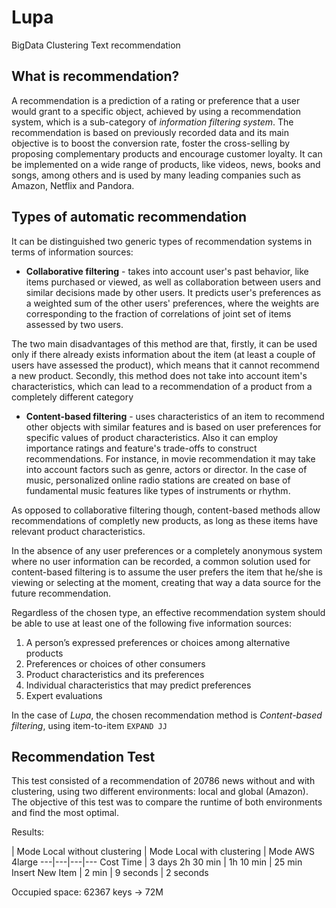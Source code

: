 Lupa
====

BigData Clustering Text recommendation

What is recommendation?
-----------------------
A recommendation is a prediction of a rating or preference that a user would grant to a specific object, achieved by using a recommendation system, which is a sub-category of *information filtering system*. The recommendation is based on previously recorded data and its main objective is to boost the conversion rate, foster the cross-selling by proposing complementary products and encourage customer loyalty. It can be implemented on a wide range of products, like videos, news, books and songs, among others and is used by many leading companies such as Amazon, Netflix and Pandora.


Types of automatic recommendation
---------------------------------
It can be distinguished two generic types of recommendation systems in terms of information sources:

* **Collaborative filtering** - takes into account user's past behavior, like items purchased or viewed, as well as collaboration between users and similar decisions made by other users. It predicts user's preferences as a weighted sum of the other users' preferences, where the weights are corresponding to the fraction of correlations of joint set of items assessed by two users.

 The two main disadvantages of this method are that, firstly, it can be used only if there already exists information about the item (at least a couple of users have assessed the product), which means that it cannot recommend a new product. Secondly, this method does not take into account item's characteristics, which can lead to a recommendation of a product from a completely different category


* **Content-based filtering** - uses characteristics of an item to recommend other objects with similar features and is based on user preferences for specific values of product characteristics. Also it can employ importance ratings and feature's trade-offs to construct recommendations. For instance, in movie recommendation it may take into account factors such as genre, actors or director. In the case of music, personalized online radio stations are created on base of fundamental music features like types of instruments or rhythm.

 As opposed to collaborative filtering though, content-based methods allow recommendations of completly new products, as long as these items have relevant product characteristics.

 In the absence of any user preferences or a completely anonymous system where no user information can be recorded, a common solution used for content-based filtering is to assume the user prefers the item that he/she is viewing or selecting at the moment, creating that way a data source for the future recommendation.



Regardless of the chosen type, an effective recommendation system should be able to use at least one of the following five information sources:

1. A person’s expressed preferences or choices among alternative products
2. Preferences  or choices of other consumers
3. Product characteristics and its preferences
4. Individual characteristics that may predict preferences
5. Expert evaluations

In the case of _Lupa_, the chosen recommendation method is *Content-based filtering*, using item-to-item `EXPAND JJ`

Recommendation Test
-------------------

This test consisted of a recommendation of 20786 news without and with clustering, using two different environments: local and global (Amazon). The objective of this test was to compare the runtime of both environments and find the most optimal.

Results:
 
 | Mode Local without clustering | Mode Local with clustering | Mode AWS 4large 
 ---|---|---|---
 Cost Time | 3 days 2h 30 min | 1h 10 min | 25 min
 Insert New Item | 2 min | 9 seconds | 2 seconds
 
 Occupied space: 62367 keys -> 72M
